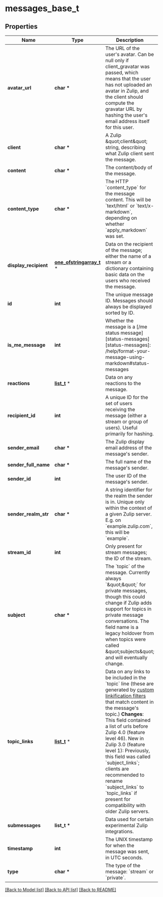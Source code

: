 # messages_base_t

## Properties
Name | Type | Description | Notes
------------ | ------------- | ------------- | -------------
**avatar_url** | **char \*** | The URL of the user&#39;s avatar.  Can be null only if client_gravatar was passed, which means that the user has not uploaded an avatar in Zulip, and the client should compute the gravatar URL by hashing the user&#39;s email address itself for this user.  | [optional] 
**client** | **char \*** | A Zulip \&quot;client\&quot; string, describing what Zulip client sent the message.  | [optional] 
**content** | **char \*** | The content/body of the message.  | [optional] 
**content_type** | **char \*** | The HTTP &#x60;content_type&#x60; for the message content.  This will be &#x60;text/html&#x60; or &#x60;text/x-markdown&#x60;, depending on whether &#x60;apply_markdown&#x60; was set.  | [optional] 
**display_recipient** | [**one_ofstringarray_t**](one_ofstringarray.md) \* | Data on the recipient of the message; either the name of a stream or a dictionary containing basic data on the users who received the message.  | [optional] 
**id** | **int** | The unique message ID.  Messages should always be displayed sorted by ID.  | [optional] 
**is_me_message** | **int** | Whether the message is a [/me status message][status-messages]  [status-messages]: /help/format-your-message-using-markdown#status-messages  | [optional] 
**reactions** | [**list_t**](emoji_reaction.md) \* | Data on any reactions to the message.  | [optional] 
**recipient_id** | **int** | A unique ID for the set of users receiving the message (either a stream or group of users).  Useful primarily for hashing.  | [optional] 
**sender_email** | **char \*** | The Zulip display email address of the message&#39;s sender.  | [optional] 
**sender_full_name** | **char \*** | The full name of the message&#39;s sender.  | [optional] 
**sender_id** | **int** | The user ID of the message&#39;s sender.  | [optional] 
**sender_realm_str** | **char \*** | A string identifier for the realm the sender is in.  Unique only within the context of a given Zulip server.  E.g. on &#x60;example.zulip.com&#x60;, this will be &#x60;example&#x60;.  | [optional] 
**stream_id** | **int** | Only present for stream messages; the ID of the stream.  | [optional] 
**subject** | **char \*** | The &#x60;topic&#x60; of the message.  Currently always &#x60;\&quot;\&quot;&#x60; for private messages, though this could change if Zulip adds support for topics in private message conversations.  The field name is a legacy holdover from when topics were called \&quot;subjects\&quot; and will eventually change.  | [optional] 
**topic_links** | [**list_t**](messages_base_topic_links.md) \* | Data on any links to be included in the &#x60;topic&#x60; line (these are generated by [custom linkification filters](/help/add-a-custom-linkifier) that match content in the message&#39;s topic.)  **Changes**: This field contained a list of urls before   Zulip 4.0 (feature level 46).  New in Zulip 3.0 (feature level 1): Previously, this field was called &#x60;subject_links&#x60;; clients are recommended to rename &#x60;subject_links&#x60; to &#x60;topic_links&#x60; if present for compatibility with older Zulip servers.  | [optional] 
**submessages** | **list_t \*** | Data used for certain experimental Zulip integrations.  | [optional] 
**timestamp** | **int** | The UNIX timestamp for when the message was sent, in UTC seconds.  | [optional] 
**type** | **char \*** | The type of the message: &#x60;stream&#x60; or &#x60;private&#x60;.  | [optional] 

[[Back to Model list]](../README.md#documentation-for-models) [[Back to API list]](../README.md#documentation-for-api-endpoints) [[Back to README]](../README.md)


